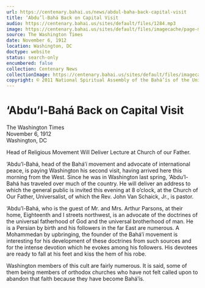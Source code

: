 ```yaml
---
url: https://centenary.bahai.us/news/abdul-baha-back-capital-visit
title: ‘Abdu’l-Bahá Back on Capital Visit
audio: https://centenary.bahai.us/sites/default/files/1284.mp3
image: https://centenary.bahai.us/sites/default/files/imagecache/page-main-image/images/press_clippings/1912-11-06%2CWashington%20%28DC%29%20Times%2CAbdul%20Baha%20Back%20on%20Capital%20Visit.png
source: The Washington Times
date: November 6, 1912
location: Washington, DC
doctype: website
status: search-only
encumbered: false
collection: Centenary News
collectionImage: https://centenary.bahai.us/sites/default/files/imagecache/theme-image/main_image/abdulbaha-overview-small_0.jpg
copyright: © 2011 National Spiritual Assembly of the Bahá’ís of the United States
---
```



# ‘Abdu’l-Bahá Back on Capital Visit

The Washington Times  
November 6, 1912  
Washington, DC  



Head of Religious Movement Will Deliver Lecture at Church of our Father.

‘Abdu’l-Bahá, head of the Bahá’í movement and advocate of international peace, is paying Washington his second visit, having arrived here this morning from the West. Since he was in Washington last spring, ‘Abdu’l-Bahá has traveled over much of the country. He will deliver an address to which the general public is invited this evening at 8 o’clock, at the Church of Our Father, Universalist, of which the Rev. John Van Schaick, Jr., is pastor.

‘Abdu’l-Bahá, who is the guest of Mr. and Mrs. Arthur Parsons, at their home, Eighteenth and I streets northwest, is an advocate of the doctrines of the universal fatherhood of God and the universal brotherhood of man. He is a Persian by birth and his followers in the far East are numerous. A Mohammedan by upbringing, the founder of the Bahá’í movement is interesting for his development of these doctrines from such sources and for the intense devotion which he evokes among his followers. His devotees are ready to fall at his feet and kiss the hem of his robe.

Washington members of this cult are fairly numerous. It is said, some of them being members of orthodox churches who have not felt called upon to abandon that faith because they have become Bahá’ís.